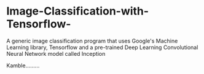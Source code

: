 # Image-Classification-with-Tensorflow-
A generic image classification program that uses Google's Machine Learning library, Tensorflow and a pre-trained Deep Learning Convolutional Neural Network model called Inception

Kamble.........
